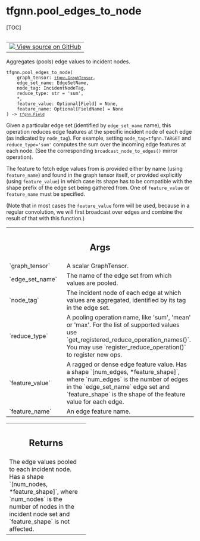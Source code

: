 # tfgnn.pool_edges_to_node

[TOC]

<!-- Insert buttons and diff -->

<table class="tfo-notebook-buttons tfo-api nocontent" align="left">
<td>
  <a target="_blank" href="https://github.com/tensorflow/gnn/tree/master/tensorflow_gnn/graph/graph_tensor_ops.py#L94-L151">
    <img src="https://www.tensorflow.org/images/GitHub-Mark-32px.png" />
    View source on GitHub
  </a>
</td>
</table>



Aggregates (pools) edge values to incident nodes.

<pre class="devsite-click-to-copy prettyprint lang-py tfo-signature-link">
<code>tfgnn.pool_edges_to_node(
    graph_tensor: <a href="../tfgnn/GraphTensor.md"><code>tfgnn.GraphTensor</code></a>,
    edge_set_name: EdgeSetName,
    node_tag: IncidentNodeTag,
    reduce_type: str = &#x27;sum&#x27;,
    *,
    feature_value: Optional[Field] = None,
    feature_name: Optional[FieldName] = None
) -> <a href="../tfgnn/Field.md"><code>tfgnn.Field</code></a>
</code></pre>



<!-- Placeholder for "Used in" -->

Given a particular edge set (identified by `edge_set_name` name), this
operation reduces edge features at the specific incident node of each edge (as
indicated by `node_tag`). For example, setting `node_tag=tfgnn.TARGET` and
`reduce_type='sum'` computes the sum over the incoming edge features at each
node. (See the corresponding `broadcast_node_to_edges()` mirror operation).

The feature to fetch edge values from is provided either by name (using
`feature_name`) and found in the graph tensor itself, or provided explicitly
(using `feature_value`) in which case its shape has to be compatible with the
shape prefix of the edge set being gathered from. One of `feature_value`
or `feature_name` must be specified.

(Note that in most cases the `feature_value` form will be used, because in a
regular convolution, we will first broadcast over edges and combine the result
of that with this function.)

<!-- Tabular view -->
 <table class="responsive fixed orange">
<colgroup><col width="214px"><col></colgroup>
<tr><th colspan="2"><h2 class="add-link">Args</h2></th></tr>

<tr>
<td>
`graph_tensor`
</td>
<td>
A scalar GraphTensor.
</td>
</tr><tr>
<td>
`edge_set_name`
</td>
<td>
The name of the edge set from which values are pooled.
</td>
</tr><tr>
<td>
`node_tag`
</td>
<td>
The incident node of each edge at which values are aggregated,
identified by its tag in the edge set.
</td>
</tr><tr>
<td>
`reduce_type`
</td>
<td>
A pooling operation name, like 'sum', 'mean' or 'max'. For the
list of supported values use `get_registered_reduce_operation_names()`.
You may use `register_reduce_operation()` to register new ops.
</td>
</tr><tr>
<td>
`feature_value`
</td>
<td>
A ragged or dense edge feature value. Has a shape
`[num_edges, *feature_shape]`, where `num_edges` is the number of edges in
the `edge_set_name` edge set and `feature_shape` is the shape of the
feature value for each edge.
</td>
</tr><tr>
<td>
`feature_name`
</td>
<td>
An edge feature name.
</td>
</tr>
</table>



<!-- Tabular view -->
 <table class="responsive fixed orange">
<colgroup><col width="214px"><col></colgroup>
<tr><th colspan="2"><h2 class="add-link">Returns</h2></th></tr>
<tr class="alt">
<td colspan="2">
The edge values pooled to each incident node. Has a shape `[num_nodes,
*feature_shape]`, where `num_nodes` is the number of nodes in the incident
node set and `feature_shape` is not affected.
</td>
</tr>

</table>

